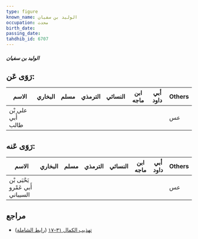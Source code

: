 ```yaml
---
type: figure
known_name: الوليد بن سفيان
occupation: محدث
birth_date:
passing_date:
tahdhib_id: 6707
---
```

##### الوليد بن سفيان

## رَوَى عَن:
| الاسم             | البخاري | مسلم | الترمذي | النسائي | ابن ماجه | أبي داود | Others |
| ----------------- | ------- | ---- | ------- | ------- | -------- | -------- | ------ |
| علي بْن أَبي طالب |         |      |         |         |          |          | عس     |
## رَوَى عَنه:
| الاسم                            | البخاري | مسلم | الترمذي | النسائي | ابن ماجه | أبي داود | Others |
| -------------------------------- | ------- | ---- | ------- | ------- | -------- | -------- | ------ |
| يَحْيَى بْن أَبي عَمْرو السيباني |         |      |         |         |          |          | عس     |
## مراجع
- [تهذيب الكمال ٣١-١٧](obsidian://open?vault=Tahdhib-al-Kamal&file=Figures/٦٧٠٧-الوليد%20بن%20سفيان) ([رابط الشاملة](https://shamela.ws/book/3722/16565))